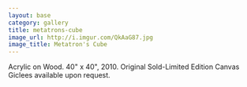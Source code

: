 ```yaml
---
layout: base
category: gallery
title: metatrons-cube
image_url: http://i.imgur.com/QkAaG87.jpg 
image_title: Metatron's Cube
---
```

Acrylic on Wood. 40" x 40", 2010.  Original Sold-Limited Edition Canvas Giclees available upon request.
